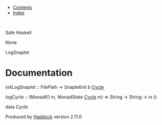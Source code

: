 -   [Contents](index.html)
-   [Index](doc-index.html)

 

Safe Haskell

None

LogSnaplet

Documentation
=============

initLogSnaplet :: FilePath -\> SnapletInit b [Cycle](LogSnaplet.html#t:Cycle)

logCycle :: (MonadIO m, MonadState [Cycle](LogSnaplet.html#t:Cycle) m) =\> String -\> String -\> m ()

data Cycle

Produced by [Haddock](http://www.haskell.org/haddock/) version 2.11.0
